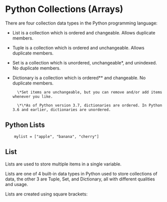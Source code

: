 # Python Collections (Arrays)

There are four collection data types in the Python programming language:

- List is a collection which is ordered and changeable. Allows duplicate members.
- Tuple is a collection which is ordered and unchangeable. Allows duplicate members.
- Set is a collection which is unordered, unchangeable\*, and unindexed. No duplicate members.
- Dictionary is a collection which is ordered\*\* and changeable. No duplicate members.

        \*Set items are unchangeable, but you can remove and/or add items whenever you like.

        \*\*As of Python version 3.7, dictionaries are ordered. In Python 3.6 and earlier, dictionaries are unordered.

## Python Lists

        mylist = ["apple", "banana", "cherry"]

## List

Lists are used to store multiple items in a single variable.

Lists are one of 4 built-in data types in Python used to store collections of data, the other 3 are Tuple, Set, and Dictionary, all with different qualities and usage.

Lists are created using square brackets:
